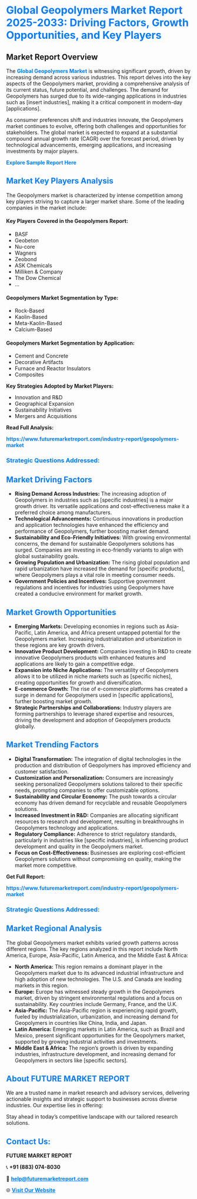 <h1 style="color: #007BFF;">Global Geopolymers Market Report 2025-2033: Driving Factors, Growth Opportunities, and Key Players</h1>

<section id="overview">
<h2>Market Report Overview</h2>
<p>The <a href="https://www.futuremarketreport.com/industry-report/geopolymers-market" style="color: #007BFF; text-decoration: none;"><strong>Global Geopolymers Market</strong></a> is witnessing significant growth, driven by increasing demand across various industries. This report delves into the key aspects of the Geopolymers market, providing a comprehensive analysis of its current status, future potential, and challenges. The demand for Geopolymers has surged due to its wide-ranging applications in industries such as [insert industries], making it a critical component in modern-day [applications].</p>
<p>As consumer preferences shift and industries innovate, the Geopolymers market continues to evolve, offering both challenges and opportunities for stakeholders. The global market is expected to expand at a substantial compound annual growth rate (CAGR) over the forecast period, driven by technological advancements, emerging applications, and increasing investments by major players.</p>
</section>

<section id="overview">
<p><a href="https://www.futuremarketreport.com/request-sample/reportId=97561" style="color: #007BFF; text-decoration: none;"><strong>Explore Sample Report Here</strong></a></p>
</section>

<section id="key-players">
<h2 style="color: #007BFF;">Market Key Players Analysis</h2>
<p>The Geopolymers market is characterized by intense competition among key players striving to capture a larger market share. Some of the leading companies in the market include:</p>
<h4>Key Players Covered in the Geopolymers Report:</h4>
<ul><li>BASF</li><li>Geobeton</li><li>Nu-core</li><li>Wagners</li><li>Zeobond</li><li>ASK Chemicals</li><li>Milliken &amp; Company</li><li>The Dow Chemical</li><li>...</li></ul>
<h4>Geopolymers Market Segmentation by Type:</h4>
<ul><li>Rock-Based</li><li>Kaolin-Based</li><li>Meta-Kaolin-Based</li><li>Calcium-Based</li></ul>

<h4>Geopolymers Market Segmentation by Application:</h4>
<ul><li>Cement and Concrete</li><li>Decorative Artifacts</li><li>Furnace and Reactor Insulators</li><li>Composites</li></ul>
<p><strong>Key Strategies Adopted by Market Players:</strong></p>
<ul>
<li>Innovation and R&D</li>
<li>Geographical Expansion</li>
<li>Sustainability Initiatives</li>
<li>Mergers and Acquisitions</li>
</ul>
</section>

<section>
<p><strong>Read Full Analysis: </strong></p><a href="https://www.futuremarketreport.com/industry-report/geopolymers-market" style="color: #007BFF; text-decoration: none;"><strong>https://www.futuremarketreport.com/industry-report/geopolymers-market</strong></a>
<h3 style="color: #007BFF;">Strategic Questions Addressed:</h3>
</section>

<section id="driving-factors">
<h2 style="color: #007BFF;">Market Driving Factors</h2>
<ul>
<li><strong>Rising Demand Across Industries:</strong> The increasing adoption of Geopolymers in industries such as [specific industries] is a major growth driver. Its versatile applications and cost-effectiveness make it a preferred choice among manufacturers.</li>
<li><strong>Technological Advancements:</strong> Continuous innovations in production and application technologies have enhanced the efficiency and performance of Geopolymers, further boosting market demand.</li>
<li><strong>Sustainability and Eco-Friendly Initiatives:</strong> With growing environmental concerns, the demand for sustainable Geopolymers solutions has surged. Companies are investing in eco-friendly variants to align with global sustainability goals.</li>
<li><strong>Growing Population and Urbanization:</strong> The rising global population and rapid urbanization have increased the demand for [specific products], where Geopolymers plays a vital role in meeting consumer needs.</li>
<li><strong>Government Policies and Incentives:</strong> Supportive government regulations and incentives for industries using Geopolymers have created a conducive environment for market growth.</li>
</ul>
</section>

<section id="growth-opportunities">
<h2 style="color: #007BFF;">Market Growth Opportunities</h2>
<ul>
<li><strong>Emerging Markets:</strong> Developing economies in regions such as Asia-Pacific, Latin America, and Africa present untapped potential for the Geopolymers market. Increasing industrialization and urbanization in these regions are key growth drivers.</li>
<li><strong>Innovative Product Development:</strong> Companies investing in R&D to create innovative Geopolymers products with enhanced features and applications are likely to gain a competitive edge.</li>
<li><strong>Expansion into Niche Applications:</strong> The versatility of Geopolymers allows it to be utilized in niche markets such as [specific niches], creating opportunities for growth and diversification.</li>
<li><strong>E-commerce Growth:</strong> The rise of e-commerce platforms has created a surge in demand for Geopolymers used in [specific applications], further boosting market growth.</li>
<li><strong>Strategic Partnerships and Collaborations:</strong> Industry players are forming partnerships to leverage shared expertise and resources, driving the development and adoption of Geopolymers products globally.</li>
</ul>
</section>

<section id="trending-factors">
<h2 style="color: #007BFF;">Market Trending Factors</h2>
<ul>
<li><strong>Digital Transformation:</strong> The integration of digital technologies in the production and distribution of Geopolymers has improved efficiency and customer satisfaction.</li>
<li><strong>Customization and Personalization:</strong> Consumers are increasingly seeking personalized Geopolymers solutions tailored to their specific needs, prompting companies to offer customizable options.</li>
<li><strong>Sustainability and Circular Economy:</strong> The push towards a circular economy has driven demand for recyclable and reusable Geopolymers solutions.</li>
<li><strong>Increased Investment in R&D:</strong> Companies are allocating significant resources to research and development, resulting in breakthroughs in Geopolymers technology and applications.</li>
<li><strong>Regulatory Compliance:</strong> Adherence to strict regulatory standards, particularly in industries like [specific industries], is influencing product development and quality in the Geopolymers market.</li>
<li><strong>Focus on Cost-Effectiveness:</strong> Businesses are exploring cost-efficient Geopolymers solutions without compromising on quality, making the market more competitive.</li>
</ul>
</section>

<section>
<p><strong>Get Full Report: </strong></p><a href="https://www.futuremarketreport.com/industry-report/geopolymers-market" style="color: #007BFF; text-decoration: none;"><strong>https://www.futuremarketreport.com/industry-report/geopolymers-market</strong></a>
<h3 style="color: #007BFF;">Strategic Questions Addressed:</h3>
</section>


<section id="regional-analysis">
<h2 style="color: #007BFF;">Market Regional Analysis</h2>
<p>The global Geopolymers market exhibits varied growth patterns across different regions. The key regions analyzed in this report include North America, Europe, Asia-Pacific, Latin America, and the Middle East & Africa:</p>
<ul>
<li><strong>North America:</strong> This region remains a dominant player in the Geopolymers market due to its advanced industrial infrastructure and high adoption of new technologies. The U.S. and Canada are leading markets in this region.</li>
<li><strong>Europe:</strong> Europe has witnessed steady growth in the Geopolymers market, driven by stringent environmental regulations and a focus on sustainability. Key countries include Germany, France, and the U.K.</li>
<li><strong>Asia-Pacific:</strong> The Asia-Pacific region is experiencing rapid growth, fueled by industrialization, urbanization, and increasing demand for Geopolymers in countries like China, India, and Japan.</li>
<li><strong>Latin America:</strong> Emerging markets in Latin America, such as Brazil and Mexico, present significant opportunities for the Geopolymers market, supported by growing industrial activities and investments.</li>
<li><strong>Middle East & Africa:</strong> The region’s growth is driven by expanding industries, infrastructure development, and increasing demand for Geopolymers in sectors like [specific sectors].</li>
</ul>
</section>

<footer>
<h2 style="color: #007BFF;">About FUTURE MARKET REPORT</h2>
<p>We are a trusted name in market research and advisory services, delivering actionable insights and strategic support to businesses across diverse industries. Our expertise lies in offering:</p>

<p>Stay ahead in today’s competitive landscape with our tailored research solutions.</p>

<h2 style="color: #007BFF;">Contact Us:</h2>
<p><strong>FUTURE MARKET REPORT</strong></p>
<p>📞 <strong>+91 (883) 074-8030</strong></p>
<p>📧 <strong><a href="mailto:help@futuremarketreport.com" style="color: #007BFF;">help@futuremarketreport.com</a></strong></p>
<p>🌐 <strong><a href="https://www.futuremarketreport.com/" style="color: #007BFF;">Visit Our Website</a></strong></p>
</footer>
